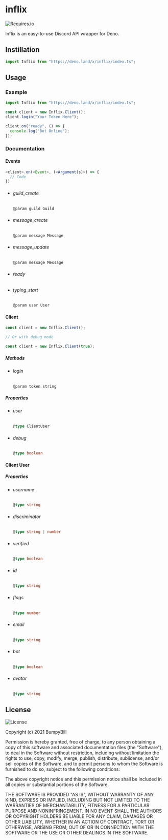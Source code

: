 # inflix

![Requires.io](https://img.shields.io/requires/github/BumpyBill/inflix)

Inflix is an easy-to-use Discord API wrapper for Deno.

## Instillation

```ts
import Inflix from "https://deno.land/x/inflix/index.ts";
```

## Usage

### Example

```ts
import Inflix from "https://deno.land/x/inflix/index.ts";

const client = new Inflix.Client();
client.login("Your Token Here");

client.on("ready", () => {
  console.log("Bot Online");
});
```

### Documentation

#### Events

```ts
<client>.on(<Event>, (<Argument(s)>) => {
  // Code
})
```

- ###### guild_create
  ```ts
  @param guild Guild
  ```
- ###### message_create
  ```ts
  @param message Message
  ```
- ###### message_update
  ```ts
  @param message Message
  ```
- ###### ready

- ###### typing_start
  ```ts
  @param user User
  ```

#### Client

```ts
const client = new Inflix.Client();

// Or with debug mode

const client = new Inflix.Client(true);
```

##### Methods

- ###### login
  ```ts
  @param token string
  ```

##### Properties

- ###### user

  ```ts
  @type ClientUser
  ```

- ###### debug
  ```ts
  @type boolean
  ```

#### Client User

##### Properties

- ###### username
  ```ts
  @type string
  ```
- ###### discriminator
  ```ts
  @type string | number
  ```
- ###### verified
  ```ts
  @type boolean
  ```
- ###### id
  ```ts
  @type string
  ```
- ###### flags
  ```ts
  @type number
  ```
- ###### email
  ```ts
  @type string
  ```
- ###### bot
  ```ts
  @type boolean
  ```
- ###### avatar
  ```ts
  @type string
  ```

## License

![License](https://img.shields.io/github/license/BumpyBill/inflix)

Copyright (c) 2021 BumpyBill

Permission is hereby granted, free of charge, to any person obtaining a copy
of this software and associated documentation files (the "Software"), to deal
in the Software without restriction, including without limitation the rights
to use, copy, modify, merge, publish, distribute, sublicense, and/or sell
copies of the Software, and to permit persons to whom the Software is
furnished to do so, subject to the following conditions:

The above copyright notice and this permission notice shall be included in all
copies or substantial portions of the Software.

THE SOFTWARE IS PROVIDED "AS IS", WITHOUT WARRANTY OF ANY KIND, EXPRESS OR
IMPLIED, INCLUDING BUT NOT LIMITED TO THE WARRANTIES OF MERCHANTABILITY,
FITNESS FOR A PARTICULAR PURPOSE AND NONINFRINGEMENT. IN NO EVENT SHALL THE
AUTHORS OR COPYRIGHT HOLDERS BE LIABLE FOR ANY CLAIM, DAMAGES OR OTHER
LIABILITY, WHETHER IN AN ACTION OF CONTRACT, TORT OR OTHERWISE, ARISING FROM,
OUT OF OR IN CONNECTION WITH THE SOFTWARE OR THE USE OR OTHER DEALINGS IN THE
SOFTWARE.
